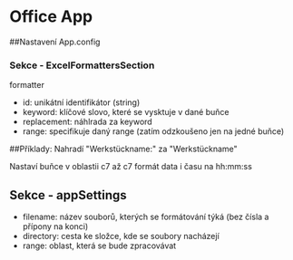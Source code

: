 # Office App

##Nastavení App.config
### Sekce - ExcelFormattersSection
formatter
- id: unikátní identifikátor (string)
- keyword: klíčové slovo, které se vysktuje v dané buňce
- replacement: náhlrada za keyword
- range: specifikuje daný range (zatím odzkoušeno jen na jedné buňce)

##Příklady:
Nahradí "Werkstückname:" za "Werkstückname"
<formatter id="2" keyword="Werkstückname:" replacement="Werkstückname" />

Nastaví buňce v oblastii c7 až c7 formát data i času na hh:mm:ss
<formatter id="12" range="c7:c7" numberFormat="hh:mm:ss" />

## Sekce - appSettings
- filename: název souborů, kterých se formátování týká (bez čísla a přípony na konci)
- directory: cesta ke složce, kde se soubory nacházejí
- range: oblast, která se bude zpracovávat